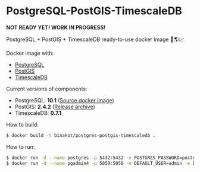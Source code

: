 # PostgreSQL-PostGIS-TimescaleDB

**NOT READY YET! WORK IN PROGRESS!**

PostgreSQL + PostGIS + TimescaleDB ready-to-use docker image 🐘🌎📈

Docker image with:
* [PostgreSQL](https://www.postgresql.org/) 
* [PostGIS](http://postgis.net/)
* [TimescaleDB](https://www.timescale.com/)

Current versions of components:
* PostgreSQL: **10.1** ([Source docker image](https://store.docker.com/images/postgres))
* PostGIS: **2.4.2** ([Release archive](https://github.com/postgis/postgis/releases/tag/2.4.2))
* TimescaleDB: **0.7.1**

How to build:

```bash
$ docker build -t binakot/postgres-postgis-timescaledb .
```

How to run:

```bash
$ docker run -d --name postgres -p 5432:5432 -e POSTGRES_PASSWORD=postgres binakot/postgres-postgis-timescaledb
$ docker run -d --name pgadmin4 -p 5050:5050 -e DEFAULT_USER=admin -e DEFAULT_PASSWORD=admin fenglc/pgadmin4
```
